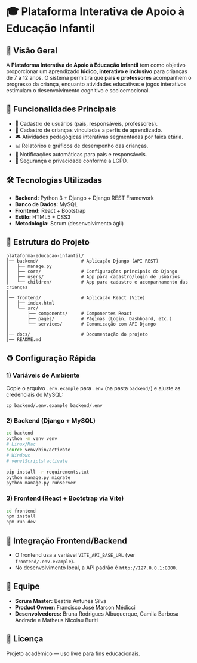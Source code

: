 # 🎓 Plataforma Interativa de Apoio à Educação Infantil

## 📌 Visão Geral
A **Plataforma Interativa de Apoio à Educação Infantil** tem como objetivo proporcionar um aprendizado **lúdico, interativo e inclusivo** para crianças de 7 a 12 anos.
O sistema permitirá que **pais e professores** acompanhem o progresso da criança, enquanto atividades educativas e jogos interativos estimulam o desenvolvimento cognitivo e socioemocional.

## 🚀 Funcionalidades Principais
- 👤 Cadastro de usuários (pais, responsáveis, professores).
- 👶 Cadastro de crianças vinculadas a perfis de aprendizado.
- 🎮 Atividades pedagógicas interativas segmentadas por faixa etária.
- 📊 Relatórios e gráficos de desempenho das crianças.
- 🔔 Notificações automáticas para pais e responsáveis.
- 🔐 Segurança e privacidade conforme a LGPD.

## 🛠️ Tecnologias Utilizadas
- **Backend:** Python 3 + Django + Django REST Framework  
- **Banco de Dados:** MySQL  
- **Frontend:** React + Bootstrap  
- **Estilo:** HTML5 + CSS3  
- **Metodologia:** Scrum (desenvolvimento ágil)  

## 📂 Estrutura do Projeto
```
plataforma-educacao-infantil/
│── backend/                # Aplicação Django (API REST)
│   ├── manage.py
│   ├── core/               # Configurações principais do Django
│   ├── users/              # App para cadastro/login de usuários
│   └── children/           # App para cadastro e acompanhamento das crianças
│
│── frontend/               # Aplicação React (Vite)
│   ├── index.html
│   └── src/
│       ├── components/     # Componentes React
│       ├── pages/          # Páginas (Login, Dashboard, etc.)
│       └── services/       # Comunicação com API Django
│
│── docs/                   # Documentação do projeto
│── README.md
```

## ⚙️ Configuração Rápida

### 1) Variáveis de Ambiente
Copie o arquivo `.env.example` para `.env` (na pasta `backend/`) e ajuste as credenciais do MySQL:
```
cp backend/.env.example backend/.env
```

### 2) Backend (Django + MySQL)
```bash
cd backend
python -m venv venv
# Linux/Mac
source venv/bin/activate
# Windows
# venv\Scripts\activate

pip install -r requirements.txt
python manage.py migrate
python manage.py runserver
```

### 3) Frontend (React + Bootstrap via Vite)
```bash
cd frontend
npm install
npm run dev
```

## 🔌 Integração Frontend/Backend
- O frontend usa a variável `VITE_API_BASE_URL` (ver `frontend/.env.example`).  
- No desenvolvimento local, a API padrão é `http://127.0.0.1:8000`.

## 👥 Equipe
- **Scrum Master:** Beatris Antunes Silva  
- **Product Owner:** Francisco José Marcon Médicci  
- **Desenvolvedores:** Bruna Rodrigues Albuquerque, Camila Barbosa Andrade e Matheus Nicolau Buriti

## 📜 Licença
Projeto acadêmico — uso livre para fins educacionais.
